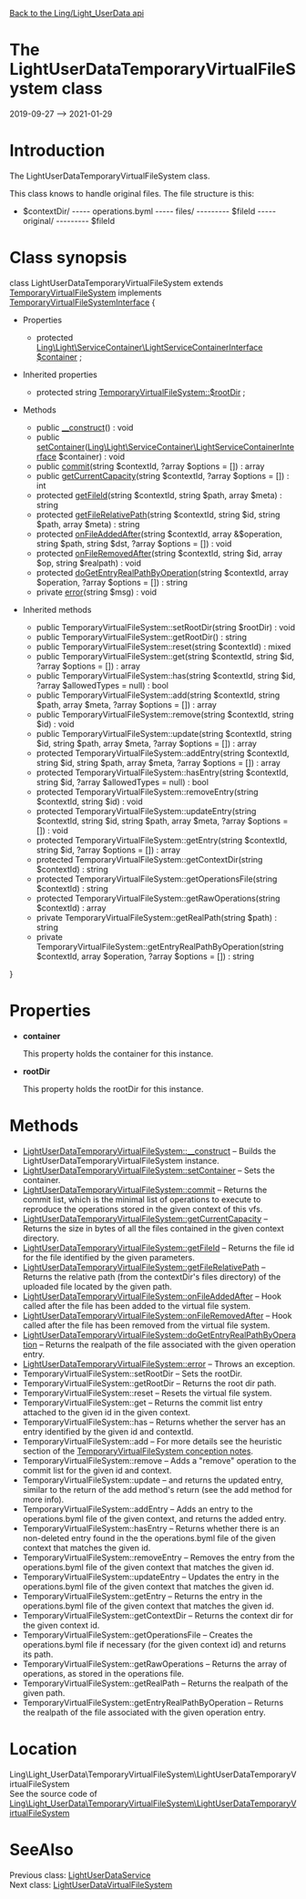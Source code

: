 [Back to the Ling/Light_UserData api](https://github.com/lingtalfi/Light_UserData/blob/master/doc/api/Ling/Light_UserData.md)



The LightUserDataTemporaryVirtualFileSystem class
================
2019-09-27 --> 2021-01-29






Introduction
============

The LightUserDataTemporaryVirtualFileSystem class.

This class knows to handle original files.
The file structure is this:


- $contextDir/
----- operations.byml
----- files/
--------- $fileId
----- original/
--------- $fileId



Class synopsis
==============


class <span class="pl-k">LightUserDataTemporaryVirtualFileSystem</span> extends [TemporaryVirtualFileSystem](https://github.com/lingtalfi/TemporaryVirtualFileSystem/blob/master/doc/api/Ling/TemporaryVirtualFileSystem/TemporaryVirtualFileSystem.md) implements [TemporaryVirtualFileSystemInterface](https://github.com/lingtalfi/TemporaryVirtualFileSystem/blob/master/doc/api/Ling/TemporaryVirtualFileSystem/TemporaryVirtualFileSystemInterface.md) {

- Properties
    - protected [Ling\Light\ServiceContainer\LightServiceContainerInterface](https://github.com/lingtalfi/Light/blob/master/doc/api/Ling/Light/ServiceContainer/LightServiceContainerInterface.md) [$container](#property-container) ;

- Inherited properties
    - protected string [TemporaryVirtualFileSystem::$rootDir](#property-rootDir) ;

- Methods
    - public [__construct](https://github.com/lingtalfi/Light_UserData/blob/master/doc/api/Ling/Light_UserData/TemporaryVirtualFileSystem/LightUserDataTemporaryVirtualFileSystem/__construct.md)() : void
    - public [setContainer](https://github.com/lingtalfi/Light_UserData/blob/master/doc/api/Ling/Light_UserData/TemporaryVirtualFileSystem/LightUserDataTemporaryVirtualFileSystem/setContainer.md)([Ling\Light\ServiceContainer\LightServiceContainerInterface](https://github.com/lingtalfi/Light/blob/master/doc/api/Ling/Light/ServiceContainer/LightServiceContainerInterface.md) $container) : void
    - public [commit](https://github.com/lingtalfi/Light_UserData/blob/master/doc/api/Ling/Light_UserData/TemporaryVirtualFileSystem/LightUserDataTemporaryVirtualFileSystem/commit.md)(string $contextId, ?array $options = []) : array
    - public [getCurrentCapacity](https://github.com/lingtalfi/Light_UserData/blob/master/doc/api/Ling/Light_UserData/TemporaryVirtualFileSystem/LightUserDataTemporaryVirtualFileSystem/getCurrentCapacity.md)(string $contextId, ?array $options = []) : int
    - protected [getFileId](https://github.com/lingtalfi/Light_UserData/blob/master/doc/api/Ling/Light_UserData/TemporaryVirtualFileSystem/LightUserDataTemporaryVirtualFileSystem/getFileId.md)(string $contextId, string $path, array $meta) : string
    - protected [getFileRelativePath](https://github.com/lingtalfi/Light_UserData/blob/master/doc/api/Ling/Light_UserData/TemporaryVirtualFileSystem/LightUserDataTemporaryVirtualFileSystem/getFileRelativePath.md)(string $contextId, string $id, string $path, array $meta) : string
    - protected [onFileAddedAfter](https://github.com/lingtalfi/Light_UserData/blob/master/doc/api/Ling/Light_UserData/TemporaryVirtualFileSystem/LightUserDataTemporaryVirtualFileSystem/onFileAddedAfter.md)(string $contextId, array &$operation, string $path, string $dst, ?array $options = []) : void
    - protected [onFileRemovedAfter](https://github.com/lingtalfi/Light_UserData/blob/master/doc/api/Ling/Light_UserData/TemporaryVirtualFileSystem/LightUserDataTemporaryVirtualFileSystem/onFileRemovedAfter.md)(string $contextId, string $id, array $op, string $realpath) : void
    - protected [doGetEntryRealPathByOperation](https://github.com/lingtalfi/Light_UserData/blob/master/doc/api/Ling/Light_UserData/TemporaryVirtualFileSystem/LightUserDataTemporaryVirtualFileSystem/doGetEntryRealPathByOperation.md)(string $contextId, array $operation, ?array $options = []) : string
    - private [error](https://github.com/lingtalfi/Light_UserData/blob/master/doc/api/Ling/Light_UserData/TemporaryVirtualFileSystem/LightUserDataTemporaryVirtualFileSystem/error.md)(string $msg) : void

- Inherited methods
    - public TemporaryVirtualFileSystem::setRootDir(string $rootDir) : void
    - public TemporaryVirtualFileSystem::getRootDir() : string
    - public TemporaryVirtualFileSystem::reset(string $contextId) : mixed
    - public TemporaryVirtualFileSystem::get(string $contextId, string $id, ?array $options = []) : array
    - public TemporaryVirtualFileSystem::has(string $contextId, string $id, ?array $allowedTypes = null) : bool
    - public TemporaryVirtualFileSystem::add(string $contextId, string $path, array $meta, ?array $options = []) : array
    - public TemporaryVirtualFileSystem::remove(string $contextId, string $id) : void
    - public TemporaryVirtualFileSystem::update(string $contextId, string $id, string $path, array $meta, ?array $options = []) : array
    - protected TemporaryVirtualFileSystem::addEntry(string $contextId, string $id, string $path, array $meta, ?array $options = []) : array
    - protected TemporaryVirtualFileSystem::hasEntry(string $contextId, string $id, ?array $allowedTypes = null) : bool
    - protected TemporaryVirtualFileSystem::removeEntry(string $contextId, string $id) : void
    - protected TemporaryVirtualFileSystem::updateEntry(string $contextId, string $id, string $path, array $meta, ?array $options = []) : void
    - protected TemporaryVirtualFileSystem::getEntry(string $contextId, string $id, ?array $options = []) : array
    - protected TemporaryVirtualFileSystem::getContextDir(string $contextId) : string
    - protected TemporaryVirtualFileSystem::getOperationsFile(string $contextId) : string
    - protected TemporaryVirtualFileSystem::getRawOperations(string $contextId) : array
    - private TemporaryVirtualFileSystem::getRealPath(string $path) : string
    - private TemporaryVirtualFileSystem::getEntryRealPathByOperation(string $contextId, array $operation, ?array $options = []) : string

}




Properties
=============

- <span id="property-container"><b>container</b></span>

    This property holds the container for this instance.
    
    

- <span id="property-rootDir"><b>rootDir</b></span>

    This property holds the rootDir for this instance.
    
    



Methods
==============

- [LightUserDataTemporaryVirtualFileSystem::__construct](https://github.com/lingtalfi/Light_UserData/blob/master/doc/api/Ling/Light_UserData/TemporaryVirtualFileSystem/LightUserDataTemporaryVirtualFileSystem/__construct.md) &ndash; Builds the LightUserDataTemporaryVirtualFileSystem instance.
- [LightUserDataTemporaryVirtualFileSystem::setContainer](https://github.com/lingtalfi/Light_UserData/blob/master/doc/api/Ling/Light_UserData/TemporaryVirtualFileSystem/LightUserDataTemporaryVirtualFileSystem/setContainer.md) &ndash; Sets the container.
- [LightUserDataTemporaryVirtualFileSystem::commit](https://github.com/lingtalfi/Light_UserData/blob/master/doc/api/Ling/Light_UserData/TemporaryVirtualFileSystem/LightUserDataTemporaryVirtualFileSystem/commit.md) &ndash; Returns the commit list, which is the minimal list of operations to execute to reproduce the operations stored in the given context of this vfs.
- [LightUserDataTemporaryVirtualFileSystem::getCurrentCapacity](https://github.com/lingtalfi/Light_UserData/blob/master/doc/api/Ling/Light_UserData/TemporaryVirtualFileSystem/LightUserDataTemporaryVirtualFileSystem/getCurrentCapacity.md) &ndash; Returns the size in bytes of all the files contained in the given context directory.
- [LightUserDataTemporaryVirtualFileSystem::getFileId](https://github.com/lingtalfi/Light_UserData/blob/master/doc/api/Ling/Light_UserData/TemporaryVirtualFileSystem/LightUserDataTemporaryVirtualFileSystem/getFileId.md) &ndash; Returns the file id for the file identified by the given parameters.
- [LightUserDataTemporaryVirtualFileSystem::getFileRelativePath](https://github.com/lingtalfi/Light_UserData/blob/master/doc/api/Ling/Light_UserData/TemporaryVirtualFileSystem/LightUserDataTemporaryVirtualFileSystem/getFileRelativePath.md) &ndash; Returns the relative path (from the contextDir's files directory) of the uploaded file located by the given path.
- [LightUserDataTemporaryVirtualFileSystem::onFileAddedAfter](https://github.com/lingtalfi/Light_UserData/blob/master/doc/api/Ling/Light_UserData/TemporaryVirtualFileSystem/LightUserDataTemporaryVirtualFileSystem/onFileAddedAfter.md) &ndash; Hook called after the file has been added to the virtual file system.
- [LightUserDataTemporaryVirtualFileSystem::onFileRemovedAfter](https://github.com/lingtalfi/Light_UserData/blob/master/doc/api/Ling/Light_UserData/TemporaryVirtualFileSystem/LightUserDataTemporaryVirtualFileSystem/onFileRemovedAfter.md) &ndash; Hook called after the file has been removed from the virtual file system.
- [LightUserDataTemporaryVirtualFileSystem::doGetEntryRealPathByOperation](https://github.com/lingtalfi/Light_UserData/blob/master/doc/api/Ling/Light_UserData/TemporaryVirtualFileSystem/LightUserDataTemporaryVirtualFileSystem/doGetEntryRealPathByOperation.md) &ndash; Returns the realpath of the file associated with the given operation entry.
- [LightUserDataTemporaryVirtualFileSystem::error](https://github.com/lingtalfi/Light_UserData/blob/master/doc/api/Ling/Light_UserData/TemporaryVirtualFileSystem/LightUserDataTemporaryVirtualFileSystem/error.md) &ndash; Throws an exception.
- TemporaryVirtualFileSystem::setRootDir &ndash; Sets the rootDir.
- TemporaryVirtualFileSystem::getRootDir &ndash; Returns the root dir path.
- TemporaryVirtualFileSystem::reset &ndash; Resets the virtual file system.
- TemporaryVirtualFileSystem::get &ndash; Returns the commit list entry attached to the given id in the given context.
- TemporaryVirtualFileSystem::has &ndash; Returns whether the server has an entry identified by the given id and contextId.
- TemporaryVirtualFileSystem::add &ndash; For more details see the heuristic section of the [TemporaryVirtualFileSystem conception notes](https://github.com/lingtalfi/TemporaryVirtualFileSystem/blob/master/doc/pages/conception-notes.md).
- TemporaryVirtualFileSystem::remove &ndash; Adds a "remove" operation to the commit list for the given id and context.
- TemporaryVirtualFileSystem::update &ndash; and returns the updated entry, similar to the return of the add method's return (see the add method for more info).
- TemporaryVirtualFileSystem::addEntry &ndash; Adds an entry to the operations.byml file of the given context, and returns the added entry.
- TemporaryVirtualFileSystem::hasEntry &ndash; Returns whether there is an non-deleted entry found in the the operations.byml file of the given context that matches the given id.
- TemporaryVirtualFileSystem::removeEntry &ndash; Removes the entry from the operations.byml file of the given context that matches the given id.
- TemporaryVirtualFileSystem::updateEntry &ndash; Updates the entry in the operations.byml file of the given context that matches the given id.
- TemporaryVirtualFileSystem::getEntry &ndash; Returns the entry in the operations.byml file of the given context that matches the given id.
- TemporaryVirtualFileSystem::getContextDir &ndash; Returns the context dir for the given context id.
- TemporaryVirtualFileSystem::getOperationsFile &ndash; Creates the operations.byml file if necessary (for the given context id) and returns its path.
- TemporaryVirtualFileSystem::getRawOperations &ndash; Returns the array of operations, as stored in the operations file.
- TemporaryVirtualFileSystem::getRealPath &ndash; Returns the realpath of the given path.
- TemporaryVirtualFileSystem::getEntryRealPathByOperation &ndash; Returns the realpath of the file associated with the given operation entry.





Location
=============
Ling\Light_UserData\TemporaryVirtualFileSystem\LightUserDataTemporaryVirtualFileSystem<br>
See the source code of [Ling\Light_UserData\TemporaryVirtualFileSystem\LightUserDataTemporaryVirtualFileSystem](https://github.com/lingtalfi/Light_UserData/blob/master/TemporaryVirtualFileSystem/LightUserDataTemporaryVirtualFileSystem.php)



SeeAlso
==============
Previous class: [LightUserDataService](https://github.com/lingtalfi/Light_UserData/blob/master/doc/api/Ling/Light_UserData/Service/LightUserDataService.md)<br>Next class: [LightUserDataVirtualFileSystem](https://github.com/lingtalfi/Light_UserData/blob/master/doc/api/Ling/Light_UserData/VirtualFileSystem/LightUserDataVirtualFileSystem.md)<br>
